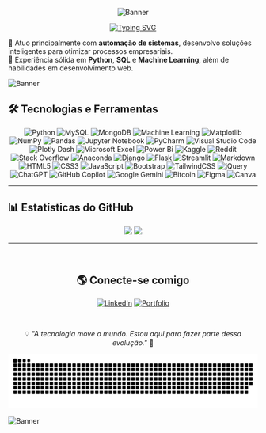 <div align="center">

![Banner](https://media2.giphy.com/media/v1.Y2lkPTc5MGI3NjExZjVkdHpnZjAxN2t2MTU0cmZnMmRmb3lwNmdiNjEyYWxmbzgyODZ6cCZlcD12MV9pbnRlcm5hbF9naWZfYnlfaWQmY3Q9Zw/NKEt9elQ5cR68/giphy.gif)

</div>

<div align="center">
  
  [![Typing SVG](https://readme-typing-svg.demolab.com?font=Fira+Code&weight=600&size=40&duration=4500&pause=1000&color=6A9AED&background=FFFFFF00&center=true&vCenter=true&width=500&lines=Francisco+Wanderer;Python+Developer;Machine+Learning;Process+Automation)](https://git.io/typing-svg)
  
</div>

🔹 Atuo principalmente com **automação de sistemas**, desenvolvo soluções inteligentes para otimizar processos empresariais.  
🔹 Experiência sólida em **Python**, **SQL** e **Machine Learning**, além de habilidades em desenvolvimento web.  

![Banner](https://user-images.githubusercontent.com/74038190/212284100-561aa473-3905-4a80-b561-0d28506553ee.gif)

## 🛠️ Tecnologias e Ferramentas

<div align="center">
  
  ![Python](https://img.shields.io/badge/Python-3776AB?style=for-the-badge&logo=python&logoColor=white)
  ![MySQL](https://img.shields.io/badge/MySQL-4479A1?style=for-the-badge&logo=mysql&logoColor=white)
  ![MongoDB](https://img.shields.io/badge/MongoDB-4EA94B?style=for-the-badge&logo=mongodb&logoColor=white)
  ![Machine Learning](https://img.shields.io/badge/Machine%20Learning-102230?style=for-the-badge&logo=tensorflow&logoColor=orange)
  ![Matplotlib](https://img.shields.io/badge/Matplotlib-%23ffffff.svg?style=for-the-badge&logo=Matplotlib&logoColor=black)
  ![NumPy](https://img.shields.io/badge/numpy-%23013243.svg?style=for-the-badge&logo=numpy&logoColor=white)
  ![Pandas](https://img.shields.io/badge/pandas-%23150458.svg?style=for-the-badge&logo=pandas&logoColor=white)
  ![Jupyter Notebook](https://img.shields.io/badge/jupyter-%23FA0F00.svg?style=for-the-badge&logo=jupyter&logoColor=white)
  ![PyCharm](https://img.shields.io/badge/pycharm-143?style=for-the-badge&logo=pycharm&logoColor=black&color=black&labelColor=green)
  ![Visual Studio Code](https://img.shields.io/badge/Visual%20Studio%20Code-0078d7.svg?style=for-the-badge&logo=visual-studio-code&logoColor=white)
  ![Plotly Dash](https://img.shields.io/badge/plotly-3F4F75.svg?style=for-the-badge&logo=plotly&logoColor=white)
  ![Microsoft Excel](https://img.shields.io/badge/Microsoft_Excel-217346?style=for-the-badge&logo=microsoft-excel&logoColor=white)
  ![Power Bi](https://img.shields.io/badge/power_bi-F2C811?style=for-the-badge&logo=powerbi&logoColor=black)
  ![Kaggle](https://img.shields.io/badge/Kaggle-035a7d?style=for-the-badge&logo=kaggle&logoColor=white)
  ![Reddit](https://img.shields.io/badge/Reddit-%23FF4500.svg?style=for-the-badge&logo=Reddit&logoColor=white)
  ![Stack Overflow](https://img.shields.io/badge/-Stackoverflow-FE7A16?style=for-the-badge&logo=stack-overflow&logoColor=white)
  ![Anaconda](https://img.shields.io/badge/Anaconda-%2344A833.svg?style=for-the-badge&logo=anaconda&logoColor=white)
  ![Django](https://img.shields.io/badge/django-%23092E20.svg?style=for-the-badge&logo=django&logoColor=white)
  ![Flask](https://img.shields.io/badge/flask-%23000.svg?style=for-the-badge&logo=flask&logoColor=white)
  ![Streamlit](https://img.shields.io/badge/Streamlit-%23FE4B4B.svg?style=for-the-badge&logo=streamlit&logoColor=white)
  ![Markdown](https://img.shields.io/badge/markdown-%23000000.svg?style=for-the-badge&logo=markdown&logoColor=white)
  ![HTML5](https://img.shields.io/badge/HTML5-E34F26?style=for-the-badge&logo=html5&logoColor=white)
  ![CSS3](https://img.shields.io/badge/CSS3-1572B6?style=for-the-badge&logo=css3&logoColor=white)
  ![JavaScript](https://img.shields.io/badge/javascript-%23323330.svg?style=for-the-badge&logo=javascript&logoColor=%23F7DF1E)
  ![Bootstrap](https://img.shields.io/badge/Bootstrap-563D7C?style=for-the-badge&logo=bootstrap&logoColor=white)
  ![TailwindCSS](https://img.shields.io/badge/Tailwind_CSS-38B2AC?style=for-the-badge&logo=tailwind-css&logoColor=white)
  ![jQuery](https://img.shields.io/badge/jQuery-0769AD?style=for-the-badge&logo=jquery&logoColor=white)
  ![ChatGPT](https://img.shields.io/badge/chatGPT-74aa9c?style=for-the-badge&logo=openai&logoColor=white)
  ![GitHub Copilot](https://img.shields.io/badge/github_copilot-8957E5?style=for-the-badge&logo=github-copilot&logoColor=white)
  ![Google Gemini](https://img.shields.io/badge/google%20gemini-8E75B2?style=for-the-badge&logo=google%20gemini&logoColor=white)
  ![Bitcoin](https://img.shields.io/badge/bitcoin-2F3134?style=for-the-badge&logo=bitcoin&logoColor=white)
  ![Figma](https://img.shields.io/badge/figma-%23F24E1E.svg?style=for-the-badge&logo=figma&logoColor=white)
  ![Canva](https://img.shields.io/badge/Canva-%2300C4CC.svg?style=for-the-badge&logo=Canva&logoColor=white)
</div>

---

## 📊 Estatísticas do GitHub

<div align="center">
  <img height="170em" src="https://github-readme-stats.vercel.app/api?username=FranciscoWan&show_icons=true&theme=tokyonight&hide_border=true" />
  <img height="170em" src="https://github-readme-stats.vercel.app/api/top-langs/?username=FranciscoWan&layout=compact&theme=tokyonight&hide_border=true" />
</div>

---

<br>

<div align="center">


## 🌎 Conecte-se comigo

[![LinkedIn](https://img.shields.io/badge/LinkedIn-0077B5?style=for-the-badge&logo=linkedin&logoColor=white)](https://www.linkedin.com/in/devfranciscowanderer/)
[![Portfolio](https://img.shields.io/badge/Portfolio-000000?style=for-the-badge&logo=About.me&logoColor=white)](https://devwanderer-website.vercel.app/)

</div>

<br>

<div align="center">
  
💡 *"A tecnologia move o mundo. Estou aqui para fazer parte dessa evolução."* 🚀  

</div>

<div align="center">
  
  ![snake gif](https://github.com/FranciscoWan/FranciscoWan/blob/output/github-snake-dark.svg)
  
</div>

![Banner](https://user-images.githubusercontent.com/74038190/212284100-561aa473-3905-4a80-b561-0d28506553ee.gif)
